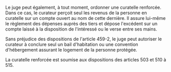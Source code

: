 Le juge peut également, à tout moment, ordonner une curatelle renforcée. Dans ce cas, le curateur perçoit seul les revenus de la personne en curatelle sur un compte ouvert au nom de cette dernière. Il assure lui-même le règlement des dépenses auprès des tiers et dépose l'excédent sur un compte laissé à la disposition de l'intéressé ou le verse entre ses mains.

Sans préjudice des dispositions de l'article 459-2, le juge peut autoriser le curateur à conclure seul un bail d'habitation ou une convention d'hébergement assurant le logement de la personne protégée.

La curatelle renforcée est soumise aux dispositions des articles 503 et 510 à 515.
